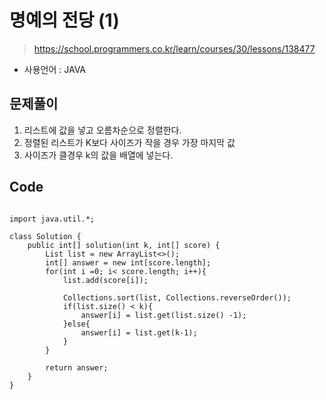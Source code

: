 # 명예의 전당 (1)
> https://school.programmers.co.kr/learn/courses/30/lessons/138477
- 사용언어 : JAVA

## 문제풀이
1. 리스트에 값을 넣고 오름차순으로 정렬한다.
2. 정렬된 리스트가 K보다 사이즈가 작을 경우 가장 마지막 값
3. 사이즈가 클경우 k의 값을 배열에 넣는다.

## Code
<pre><code>
import java.util.*;

class Solution {
    public int[] solution(int k, int[] score) {
        List<Integer> list = new ArrayList<>();
        int[] answer = new int[score.length];
        for(int i =0; i< score.length; i++){
            list.add(score[i]);

            Collections.sort(list, Collections.reverseOrder());
            if(list.size() < k){
                answer[i] = list.get(list.size() -1);
            }else{
                answer[i] = list.get(k-1);
            }
        }
        
        return answer;
    }
}
</code></pre>
